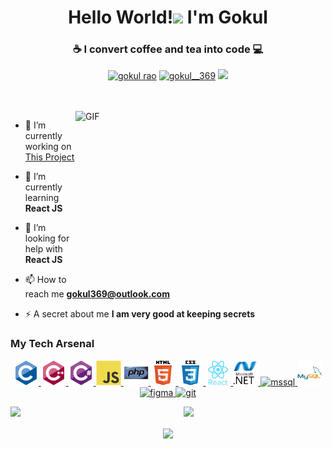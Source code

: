 <h1 align="center">Hello World!<img src="https://media.giphy.com/media/hvRJCLFzcasrR4ia7z/giphy.gif" width="30"> I'm Gokul</h1>
<h3 align="center">☕ I convert coffee and tea into code 💻</h3>
<p align="center">
<a href="https://www.linkedin.com/in/gokul-rao-40773a1b6/" target="blank"><img src="https://img.shields.io/badge/LinkedIn-0077B5?style=for-the-badge&logo=linkedin&logoColor=white" alt="gokul rao"/></a>
<a href="https://instagram.com/gokul__369" target="blank"><img src="https://img.shields.io/badge/Instagram-E4405F?style=for-the-badge&logo=instagram&logoColor=white" alt="gokul__369"/></a>
 <a href="https://gokul-369.github.io/Portfolio/index.html"><img src="https://img.shields.io/badge/Portfolio-3DDC84?style=for-the-badge&logo=javascript&logoColor=white" /></a>
</p>

<br><br>
<img align="right" alt="GIF" src="https://github.com/abhisheknaiidu/abhisheknaiidu/blob/master/code.gif?raw=true" width="400" height="280" />


 

- 🔭 I’m currently working on [This Project](https://github.com/gokul-369/Blood-Donor-Portal)

- 🌱 I’m currently learning **React JS**

- 🤝 I’m looking for help with **React JS**

- 📫 How to reach me **gokul369@outlook.com**

- ⚡ A secret about me **I am very good at keeping secrets**


<h3 align="left">My Tech Arsenal</h3>
<p align="center"> 
<a href="https://www.cprogramming.com/" target="_blank"> <img src="https://raw.githubusercontent.com/devicons/devicon/master/icons/c/c-original.svg" alt="c" width="40" height="40"/> </a><a href="https://www.w3schools.com/cpp/" target="_blank"> <img src="https://raw.githubusercontent.com/devicons/devicon/master/icons/cplusplus/cplusplus-original.svg" alt="cplusplus" width="40" height="40"/> </a><a href="https://www.w3schools.com/cs/" target="_blank"> <img src="https://raw.githubusercontent.com/devicons/devicon/master/icons/csharp/csharp-original.svg" alt="csharp" width="40" height="40"/> </a><a href="https://developer.mozilla.org/en-US/docs/Web/JavaScript" target="_blank"> <img src="https://raw.githubusercontent.com/devicons/devicon/master/icons/javascript/javascript-original.svg" alt="javascript" width="40" height="40"/> </a><a href="https://www.php.net" target="_blank"> <img src="https://raw.githubusercontent.com/devicons/devicon/master/icons/php/php-original.svg" alt="php" width="40" height="40"/> </a>
<a href="https://www.w3.org/html/" target="_blank"> <img src="https://raw.githubusercontent.com/devicons/devicon/master/icons/html5/html5-original-wordmark.svg" alt="html5" width="40" height="40"/> </a><a href="https://www.w3schools.com/css/" target="_blank"> <img src="https://raw.githubusercontent.com/devicons/devicon/master/icons/css3/css3-original-wordmark.svg" alt="css3" width="40" height="40"/> </a><a href="https://reactjs.org/" target="_blank"> <img src="https://raw.githubusercontent.com/devicons/devicon/master/icons/react/react-original-wordmark.svg" alt="react" width="40" height="40"/> </a>
  <a href="https://dotnet.microsoft.com/" target="_blank"> <img src="https://raw.githubusercontent.com/devicons/devicon/master/icons/dot-net/dot-net-original-wordmark.svg" alt="dotnet" width="40" height="40"/> </a>
 <a href="https://www.microsoft.com/en-us/sql-server" target="_blank"> <img src="https://www.svgrepo.com/show/303229/microsoft-sql-server-logo.svg" alt="mssql" width="40" height="40"/> </a>
  <a href="https://www.mysql.com/" target="_blank"> <img src="https://raw.githubusercontent.com/devicons/devicon/master/icons/mysql/mysql-original-wordmark.svg" alt="mysql" width="40" height="40"/> </a><a href="https://www.figma.com/" target="_blank"> <img src="https://www.vectorlogo.zone/logos/figma/figma-icon.svg" alt="figma" width="40" height="40"/> </a><a href="https://git-scm.com/" target="_blank"> <img src="https://www.vectorlogo.zone/logos/git-scm/git-scm-icon.svg" alt="git" width="40" height="40"/> </a>
</p>
 
 <img  src="https://github-readme-stats.vercel.app/api?username=gokul-369&show_icons=true&hide_border=true&theme=tokyonight" width="45%" align="right" ><img  src="https://github-readme-streak-stats.herokuapp.com/?user=gokul-369&hide_border=true&theme=tokyonight" width="45%" >



 <p  align="center"> <img align="center" src="https://github-readme-stats.vercel.app/api/top-langs/?username=gokul-369&theme=tokyonight&hide_border=true&layout=compact" /></p>

 
 

 



